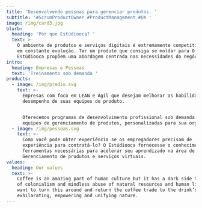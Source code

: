 ```yaml
---
title: 'Desenvolvendo pessoas para gerenciar produtos. '
subtitle: '#ScrumProductOwner #ProductManagement #UX '
image: /img/card3.jpg
blurb:
  heading: 'Por que Estúdiooca? '
  text: >-
    O ambiente de produtos e serviços digitais é extremamente competitivo e está
    em constante evolução. Ter um produto que consiga se moldar para O
    Estúdiooca propõem uma abordagem centrada nas necessidades do negócio
intro:
  heading: Empresas e Pessoas
  text: 'Treinamento sob demanda '
products:
  - image: /img/predio.svg
    text: >-
      Empresas com foco em LEAN e Ágil que desejam melhorar as habilidades e o
      desempenho de suas equipes de produto.


      Oferecemos programas de desenvolvimento profissional sob demanda para
      equipes de gerenciamento de produtos, personalizadas para sua organização.
  - image: /img/pessoas.svg
    text: >-
      Como você pode obter experiência se os empregadores precisam de
      experiência para contratá-lo? O Estúdiooca fornecesse o conhecimento e as
      ferramentas necessárias para acelerar seu aprendizado na área de
      Gerenciamento de produtos e serviços virtuais.
values:
  heading: Our values
  text: >-
    Coffee is an amazing part of human culture but it has a dark side too – one
    of colonialism and mindless abuse of natural resources and human lives. We
    want to turn this around and return the coffee trade to the drink’s
    exhilarating, empowering and unifying nature.
---
```


